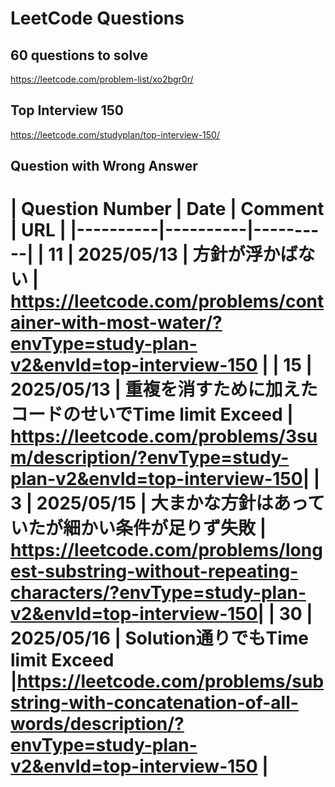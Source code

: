 # LeetCode Questions

## 60 questions to solve
https://leetcode.com/problem-list/xo2bgr0r/

## Top Interview 150
https://leetcode.com/studyplan/top-interview-150/



## Question with Wrong Answer
| Question Number | Date | Comment | URL |
|----------|----------|----------|
| 11 | 2025/05/13 | 方針が浮かばない | https://leetcode.com/problems/container-with-most-water/?envType=study-plan-v2&envId=top-interview-150 |
| 15 | 2025/05/13 | 重複を消すために加えたコードのせいでTime limit Exceed | https://leetcode.com/problems/3sum/description/?envType=study-plan-v2&envId=top-interview-150|
| 3 | 2025/05/15 | 大まかな方針はあっていたが細かい条件が足りず失敗 | https://leetcode.com/problems/longest-substring-without-repeating-characters/?envType=study-plan-v2&envId=top-interview-150|
| 30 | 2025/05/16 | Solution通りでもTime limit Exceed |https://leetcode.com/problems/substring-with-concatenation-of-all-words/description/?envType=study-plan-v2&envId=top-interview-150 |
=======

